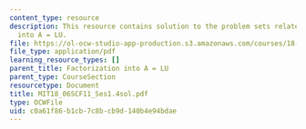 ```yaml
---
content_type: resource
description: This resource contains solution to the problem sets related to factorization
  into A = LU.
file: https://ol-ocw-studio-app-production.s3.amazonaws.com/courses/18-06sc-linear-algebra-fall-2011/c0a61f86b1cb7c8bcb9d140b4e94bdae_MIT18_06SCF11_Ses1.4sol.pdf
file_type: application/pdf
learning_resource_types: []
parent_title: Factorization into A = LU
parent_type: CourseSection
resourcetype: Document
title: MIT18_06SCF11_Ses1.4sol.pdf
type: OCWFile
uid: c0a61f86-b1cb-7c8b-cb9d-140b4e94bdae
---
```

